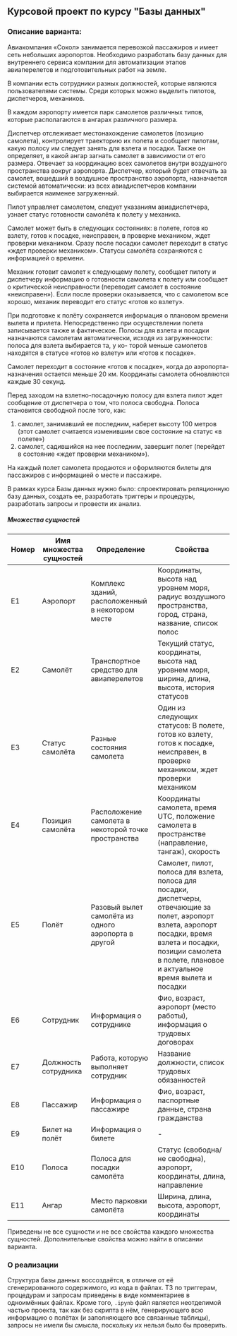 ## Курсовой проект по курсу "Базы данных"

### Описание варианта:

Авиакомпания «Сокол» занимается перевозкой пассажиров и имеет сеть небольших аэропортов. Необходимо разработать базу данных для внутреннего сервиса компании для автоматизации этапов авиаперелетов и подготовительных работ на земле.

В компании есть сотрудники разных должностей, которые являются пользователями системы. Среди которых можно выделить пилотов, диспетчеров, механиков.

В каждом аэропорту имеется парк самолетов различных типов, которые располагаются в ангарах различного размера.

Диспетчер отслеживает местонахождение самолетов (позицию самолета), контролирует траекторию их полета и сообщает пилотам, какую полосу им следует занять для взлета и посадки. Также он определяет, в какой ангар загнать самолет в зависимости от его размера. Отвечает за координацию всех самолетов внутри воздушного пространства вокруг аэропорта. Диспетчер, который будет отвечать за самолет, вошедший в воздушное пространство аэропорта, назначается системой автоматически: из всех авиадиспетчеров компании выбирается наименее загруженный.

Пилот управляет самолетом, следует указаниям авиадиспетчера, узнает статус готовности самолёта к полету у механика.

Самолет может быть в следующих состояниях: в полете, готов ко взлету, готов к посадке, неисправен, в проверке механиком, ждет проверки механиком. Сразу после посадки самолет переходит в статус «ждет проверки механиком». Статусы самолёта сохраняются с информацией о времени.

Механик готовит самолет к следующему полету, сообщает пилоту и диспетчеру информацию о готовности самолета к полету или сообщает о критической неисправности (переводит самолет в состояние «неисправен»). Если после проверки оказывается, что с самолетом все хорошо, механик переводит его статус «готов ко взлету».

При подготовке к полёту сохраняется информация о плановом времени вылета и прилета. Непосредственно при осуществлении полета записывается также и фактическое. Полосы для взлета и посадки назначаются самолетам автоматически, исходя из загруженности: полоса для взлета выбирается та, у ко- торой меньше самолетов находятся в статусе «готов ко взлету» или «готов к посадке».

Самолет переходит в состояние «готов к посадке», когда до аэропорта-назначения остается меньше 20 км. Координаты самолета обновляются каждые 30 секунд.

Перед заходом на взлетно-посадочную полосу для взлета пилот ждет сообщение от диспетчера о том, что полоса свободна. Полоса становится свободной после того, как:
1) самолет, занимавший ее последним, наберет высоту 100 метров (этот самолет считается изменившим свое состояние на статус «в полете»)
2) самолет, садившийся на нее последним, завершит полет (перейдет в состояние «ждет проверки механиком»).

На каждый полет самолета продаются и оформляются билеты для пассажиров с информацией о месте и пассажире.

В рамках курса Базы данных нужно было: спроектировать реляционную базу данных, создать ее, разработать триггеры и процедуры, разработать запросы и провести их анализ. 

##### Множества сущностей

| Номер | Имя множества сущностей | Определение                                          | Свойства                                                                                                                                                                                                                   |
| ----- | ----------------------- | ---------------------------------------------------- | -------------------------------------------------------------------------------------------------------------------------------------------------------------------------------------------------------------------------- |
| E1    | Аэропорт                | Комплекс зданий, расположенный в некотором месте     | Координаты, высота над уровнем моря, радиус воздушного пространства, город, страна, название, список полос                                                                                                                 |
| E2    | Самолёт                 | Транспортное средство для авиаперелетов              | Текущий статус, координаты, высота над уровнем моря, ширина, длина, высота, история статусов                                                                                                                               |
| E3    | Статус самолёта         | Разные состояния самолета                            | Один из следующих статусов: В полете, готов ко взлету, готов к посадке, неисправен, в проверке механиком, ждет проверки механиком                                                                                          |
| E4    | Позиция самолёта        | Расположение самолета в некоторой точке пространства | Координаты самолета, время UTC, положение самолета в пространстве (направление, тангаж), скорость                                                                                                                          |
| E5    | Полёт                   | Разовый вылет самолёта из одного аэропорта в другой  | Самолет, пилот, полоса для взлета, полоса для посадки, диспетчеры, отвечающие за полет, аэропорт взлета, аэропорт посадки, время взлета и посадки, позиции самолета в полете, плановое и актуальное время вылета и посадки |
| E6    | Сотрудник               | Информация о сотруднике                              | Фио, возраст, аэропорт (место работы), информация о трудовых договорах                                                                                                                                                     |
| E7    | Должность сотрудника    | Работа, которую выполняет сотрудник                  | Название должности, список трудовых обязанностей                                                                                                                                                                           |
| E8    | Пассажир                | Информация о пассажире                               | Фио, возраст, паспортные данные, страна гражданства                                                                                                                                                                        |
| E9    | Билет на полёт          | Информация о билете                                  | -                                                                                                                                                                                                                          |
| E10   | Полоса                  | Полоса для посадки самолёта                          | Статус (свободна/не свободна), аэропорт, координаты, длина, направление                                                                                                                                                    |
| E11   | Ангар                   | Место парковки самолёта                              | Ширина, длина, высота, аэропорт, координаты                                                                                                                                                                                |


Приведены не все сущности и не все свойства каждого множества сущностей. Дополнительные свойства можно найти в описании варианта.

### О реализации

Структура базы данных воссоздаётся, в отличие от её сгенерированного содержимого, из кода в файлах. ТЗ по триггерам, процедурам и запросам приведены в виде комментариев в одноимённых файлах. 
Кроме того, `.ipynb` файл является неотделимой частью проекта, так как без скрипта в нём, генерирующего всю информацию о полётах (и заполняющего все связанные таблицы), запросы не имели бы смысла, поскольку их нельзя было бы проверить.
